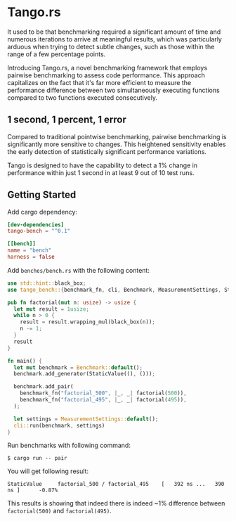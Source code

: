 # Tango.rs

It used to be that benchmarking required a significant amount of time and numerous iterations to arrive at meaningful results, which was particularly arduous when trying to detect subtle changes, such as those within the range of a few percentage points.

Introducing Tango.rs, a novel benchmarking framework that employs pairwise benchmarking to assess code performance. This approach capitalizes on the fact that it's far more efficient to measure the performance difference between two simultaneously executing functions compared to two functions executed consecutively.

## 1 second, 1 percent, 1 error

Compared to traditional pointwise benchmarking, pairwise benchmarking is significantly more sensitive to changes. This heightened sensitivity enables the early detection of statistically significant performance variations.

Tango is designed to have the capability to detect a 1% change in performance within just 1 second in at least 9 out of 10 test runs.

## Getting Started

Add cargo dependency:

```toml
[dev-dependencies]
tango-bench = "^0.1"

[[bench]]
name = "bench"
harness = false
```

Add `benches/bench.rs` with the following content:

```rust
use std::hint::black_box;
use tango_bench::{benchmark_fn, cli, Benchmark, MeasurementSettings, StaticValue};

pub fn factorial(mut n: usize) -> usize {
  let mut result = 1usize;
  while n > 0 {
    result = result.wrapping_mul(black_box(n));
    n -= 1;
  }
  result
}

fn main() {
  let mut benchmark = Benchmark::default();
  benchmark.add_generator(StaticValue((), ()));

  benchmark.add_pair(
    benchmark_fn("factorial_500", |_, _| factorial(500)),
    benchmark_fn("factorial_495", |_, _| factorial(495)),
  );

  let settings = MeasurementSettings::default();
  cli::run(benchmark, settings)
}
```

Run benchmarks with following command:

```console
$ cargo run -- pair
```

You will get following result:

```console
StaticValue     factorial_500 / factorial_495    [   392 ns ...   390 ns ]      -0.87%
```

This results is showing that indeed there is indeed ~1% difference between `factorial(500)` and `factorial(495)`.